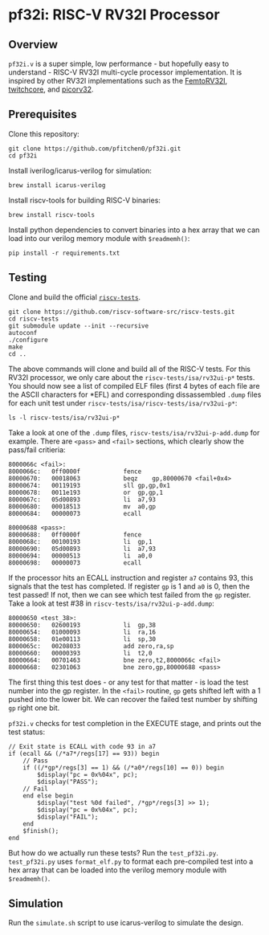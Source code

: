 # pf32i: RISC-V RV32I Processor

## Overview

`pf32i.v` is a super simple, low performance - but hopefully easy to understand - RISC-V RV32I multi-cycle processor implementation. It is inspired by other RV32I implementations such as the [FemtoRV32I](https://github.com/BrunoLevy/learn-fpga/blob/master/FemtoRV/TUTORIALS/FROM_BLINKER_TO_RISCV/README.md), [twitchcore](https://github.com/geohot/twitchcore/blob/master/README.md), and [picorv32](https://github.com/YosysHQ/picorv32).

## Prerequisites

Clone this repository:

```
git clone https://github.com/pfitchen0/pf32i.git
cd pf32i
```

Install iverilog/icarus-verilog for simulation:

```
brew install icarus-verilog
```

Install riscv-tools for building RISC-V binaries:

```
brew install riscv-tools
```

Install python dependencies to convert binaries into a hex array that we can load into our verilog memory module with `$readmemh()`:

```
pip install -r requirements.txt
```

## Testing

Clone and build the official [`riscv-tests`](https://github.com/riscv-software-src/riscv-tests.git).

```
git clone https://github.com/riscv-software-src/riscv-tests.git
cd riscv-tests
git submodule update --init --recursive
autoconf
./configure
make
cd ..
```

The above commands will clone and build all of the RISC-V tests. For this RV32I processor, we only care about the `riscv-tests/isa/rv32ui-p*` tests. You should now see a list of compiled ELF files (first 4 bytes of each file are the ASCII characters for *EFL) and corresponding dissassembled `.dump` files for each unit test under `riscv-tests/isa/riscv-tests/isa/rv32ui-p*`:

```
ls -l riscv-tests/isa/rv32ui-p*
```

Take a look at one of the `.dump` files, `riscv-tests/isa/rv32ui-p-add.dump` for example. There are `<pass>` and `<fail>` sections, which clearly show the pass/fail critieria:

```
8000066c <fail>:
8000066c:	0ff0000f          	fence
80000670:	00018063          	beqz	gp,80000670 <fail+0x4>
80000674:	00119193          	sll	gp,gp,0x1
80000678:	0011e193          	or	gp,gp,1
8000067c:	05d00893          	li	a7,93
80000680:	00018513          	mv	a0,gp
80000684:	00000073          	ecall

80000688 <pass>:
80000688:	0ff0000f          	fence
8000068c:	00100193          	li	gp,1
80000690:	05d00893          	li	a7,93
80000694:	00000513          	li	a0,0
80000698:	00000073          	ecall
```

If the processor hits an ECALL instruction and register `a7` contains 93, this signals that the test has completed. If register `gp` is 1 and `a0` is 0, then the test passed! If not, then we can see which test failed from the `gp` register. Take a look at test #38 in `riscv-tests/isa/rv32ui-p-add.dump`:

```
80000650 <test_38>:
80000650:	02600193          	li	gp,38
80000654:	01000093          	li	ra,16
80000658:	01e00113          	li	sp,30
8000065c:	00208033          	add	zero,ra,sp
80000660:	00000393          	li	t2,0
80000664:	00701463          	bne	zero,t2,8000066c <fail>
80000668:	02301063          	bne	zero,gp,80000688 <pass>
```

The first thing this test does - or any test for that matter - is load the test number into the gp register. In the `<fail>` routine, `gp` gets shifted left with a 1 pushed into the lower bit. We can recover the failed test number by shifting `gp` right one bit.

`pf32i.v` checks for test completion in the EXECUTE stage, and prints out the test status:

```
// Exit state is ECALL with code 93 in a7
if (ecall && (/*a7*/regs[17] == 93)) begin
    // Pass
    if ((/*gp*/regs[3] == 1) && (/*a0*/regs[10] == 0)) begin
        $display("pc = 0x%04x", pc);
        $display("PASS");
    // Fail
    end else begin
        $display("test %0d failed", /*gp*/regs[3] >> 1);
        $display("pc = 0x%04x", pc);
        $display("FAIL");
    end
    $finish();
end
```

But how do we actually run these tests? Run the `test_pf32i.py`. `test_pf32i.py` uses `format_elf.py` to format each pre-compiled test into a hex array that can be loaded into the verilog memory module with `$readmemh()`.

## Simulation

Run the `simulate.sh` script to use icarus-verilog to simulate the design.